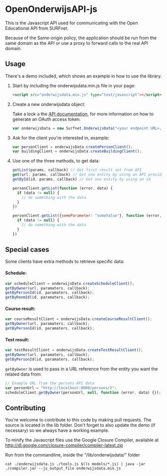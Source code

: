 OpenOnderwijsAPI-js
===================

This is the Javascript API used for communicating with the Open Educational API from SURFnet.

Because of the Same-origin policy, the application should be run from the same domain as the API or use a proxy to forward calls to the real API domain.

## Usage
There's a demo included, which shows an example in how to use the library.

1. Start by including the onderwijsdata.min.js file in your page:

    ```html
    <script src="onderwijsdata.min.js" type="text/javascript"></script>
    ```

2. Create a new onderwijsdata object:

    Take a look a the [API documentation](https://github.com/baszoetekouw/OpenOnderwijsAPI), for more information on how to generate an OAuth access token.
   

    ```javascript
    var onderwijsData = new Surfnet.OnderwijsData("<your endpoint URL>, <OAuth access token>");
    ```
 
3. Ask for the client you're interested in, example:
    ```javascript
    var personClient = onderwijsData.createPersonClient();
    var buildingClient = onderwijsData.createBuildingClient();
    ```
    
4. Use one of the three methods, to get data:
    
    ```javascript
    getList(params, callback) // Get first result set from API
    get(url, params, callback) // Get one entity by using an API provided url
    getById(id, params, callback) // Get one entity by using an id
    ```

    ```javascript
    personClient.getList(function (error, data) {
      if (data != null) {
        // do something with the data
      }
    })
    
    personClient.getList({someParameter: "someValue"}, function (error, data) {
      if (data != null) {
        // do something with the data
      }
    })
    ```

## Special cases

Some clients have extra methods to retrieve specific data:
#### Schedule:
```javascript
var scheduleClient = onderwijsData.createScheduleClient();
getByOwner(url, paramaters, callback);
getByPersonId(id, paramaters, callback);
getByRoomId(id, paramaters, callback);
```

#### Course result:
```javascript
var courseResultClient = onderwijsData.createCourseResultClient();
getByOwner(url, paramaters, callback);
getByPersonId(id, paramaters, callback);
```

#### Test result:
```javascript
var testResultClient = onderwijsData.createTestResultClient();
getByOwner(url, paramaters, callback);
getByPersonId(id, paramaters, callback);
```

``` getByOwner ``` is used to pass in a URL reference from the entity you want the related data from:
```javascript
// Example URL from the persons API data
var personUrl = "http://localhost:8000/persons/2";
scheduleClient.getByOwner(personUrl, null, function (error, data) {});
```

## Contributing

You're welcome to contribute to this code by making pull requests.
The source is located in the lib folder. Don't forget to also update the demo (if necessary) so we always have a working example.

To minify the Javascript files use the Google Closure Compiler, available at http://dl.google.com/closure-compiler/compiler-latest.zip

Run from the commandline, inside the "/lib/onderwijsdata/" folder
```
cat ./onderwijsdata.js ./tools.js $(ls models/*.js) | java -jar ./compiler.jar --js_output_file onderwijsdata.min.js
```
